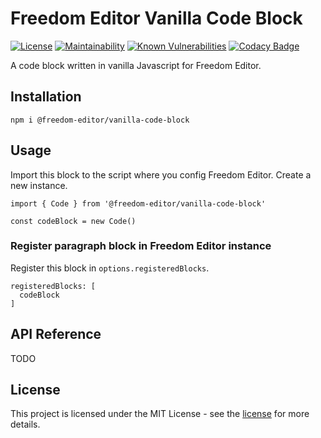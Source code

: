 # Freedom Editor Vanilla Code Block

[![License](https://img.shields.io/badge/license-MIT-blue)](https://img.shields.io/github/license/winston0410/freedom-editor) [![Maintainability](https://api.codeclimate.com/v1/badges/5027214872226fd3c0e3/maintainability)](https://codeclimate.com/github/winston0410/freedom-editor-vanilla-code-block/maintainability) [![Known Vulnerabilities](https://snyk.io/test/github/winston0410/freedom-editor-vanilla-code-block/badge.svg?targetFile=package.json)](https://snyk.io/test/github/winston0410/freedom-editor-vanilla-code-block?targetFile=package.json) [![Codacy Badge](https://app.codacy.com/project/badge/Grade/820b7de253e14e59b8a8360ad7bff6a1)](https://www.codacy.com/manual/winston0410/freedom-editor-vanilla-code-block?utm_source=github.com&utm_medium=referral&utm_content=winston0410/freedom-editor-vanilla-code-block&utm_campaign=Badge_Grade)

A code block written in vanilla Javascript for Freedom Editor.

## Installation

```
npm i @freedom-editor/vanilla-code-block
```

## Usage

Import this block to the script where you config Freedom Editor. Create a new instance.

```
import { Code } from '@freedom-editor/vanilla-code-block'

const codeBlock = new Code()
```

### Register paragraph block in Freedom Editor instance

Register this block in `options.registeredBlocks`.

```
registeredBlocks: [
  codeBlock
]
```

## API Reference

TODO

## License

This project is licensed under the MIT License - see the [license](https://github.com/winston0410/freedom-editor/LICENSE.md) for more details.
